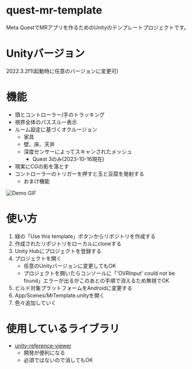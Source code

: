 ﻿# quest-mr-template
Meta QuestでMRアプリを作るためのUnityのテンプレートプロジェクトです。

# Unityバージョン
2022.3.2f1(起動時に任意のバージョンに変更可)

# 機能
- 頭とコントローラー/手のトラッキング
- 視界全体のパススルー表示
- ルーム設定に基づくオクルージョン
  - 家具
  - 壁、床、天井
  - 深度センサーによってスキャンされたメッシュ
    - Quest 3のみ(2023-10-16現在)
- 現実にCGの影を落とす
- コントローラーのトリガーを押すと玉と豆腐を発射する
  - おまけ機能

![Demo GIF](ReadmeSrc/demo.gif)

# 使い方
1. 緑の「Use this template」ボタンからリポジトリを作成する
2. 作成されたリポジトリをローカルにcloneする
3. Unity Hubにプロジェクトを登録する
4. プロジェクトを開く
    - 任意のUnityバージョンに変更してもOK
    - プロジェクトを開いたらコンソールに「'OVRInput' could not be found」エラーが出るがこのあとの手順で消えるため無視でOK
5. ビルド対象プラットフォームをAndroidに変更する
6. App/Scenes/MrTemplate.unityを開く
7. 色々追加していく

# 使用しているライブラリ
- [unity-reference-viewer](https://github.com/ina-amagami/unity-reference-viewer/blob/master/LICENSE.txt)
  - 開発が便利になる
  - 必須ではないので消してもOK
